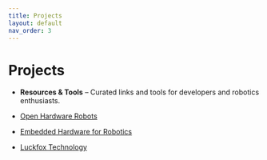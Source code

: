 ```yaml
---
title: Projects
layout: default
nav_order: 3
---
```


# Projects

- **Resources & Tools** – Curated links and tools for developers and robotics enthusiasts.

- [Open Hardware Robots](https://open-hardware-robots.github.io/CoRL2025/)
- [Embedded Hardware for Robotics](https://www.waveshare.com/)
- [Luckfox Technology](https://www.luckfox.com/index.php)

